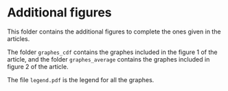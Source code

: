 
# Additional figures

This folder contains the additional figures to complete the ones given in the articles.

The folder `graphes_cdf` contains the graphes included in the figure 1 of the article, and the folder `graphes_average` contains the graphes included in figure 2 of the article.

The file `legend.pdf` is the legend for all the graphes.